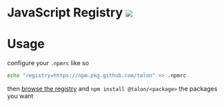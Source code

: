 # JavaScript Registry [![](https://github.com/talon/javascript-registry/workflows/Continuous%20Integration/badge.svg)](https://github.com/talon/javascript-registry/actions?query=workflow%3A%22Continuous+Integration%22)

# Usage

configure your `.npmrc` like so

```sh
echo "registry=https://npm.pkg.github.com/talon" >> .npmrc
```

then [browse the registry](https://github.com/talon/javascript-registry/packages) and `npm install @talon/<package>` the packages you want
